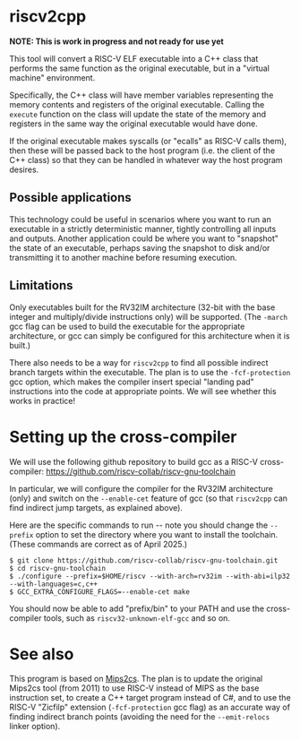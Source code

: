 # riscv2cpp

**NOTE: This is work in progress and not ready for use yet**

This tool will convert a RISC-V ELF executable into a C++ class that
performs the same function as the original executable, but in a
"virtual machine" environment.

Specifically, the C++ class will have member variables representing
the memory contents and registers of the original executable. Calling
the `execute` function on the class will update the state of the
memory and registers in the same way the original executable would
have done.

If the original executable makes syscalls (or "ecalls" as RISC-V calls
them), then these will be passed back to the host program (i.e. the
client of the C++ class) so that they can be handled in whatever way
the host program desires.

## Possible applications

This technology could be useful in scenarios where you want to run an
executable in a strictly deterministic manner, tightly controlling all
inputs and outputs. Another application could be where you want to
"snapshot" the state of an executable, perhaps saving the snapshot to
disk and/or transmitting it to another machine before resuming
execution.

## Limitations

Only executables built for the RV32IM architecture (32-bit with the
base integer and multiply/divide instructions only) will be supported.
(The `-march` gcc flag can be used to build the executable for the
appropriate architecture, or gcc can simply be configured for this
architecture when it is built.)

There also needs to be a way for `riscv2cpp` to find all possible
indirect branch targets within the executable. The plan is to use the
`-fcf-protection` gcc option, which makes the compiler insert special
"landing pad" instructions into the code at appropriate points. We
will see whether this works in practice!


# Setting up the cross-compiler

We will use the following github repository to build gcc as a RISC-V
cross-compiler: https://github.com/riscv-collab/riscv-gnu-toolchain

In particular, we will configure the compiler for the RV32IM
architecture (only) and switch on the `--enable-cet` feature of gcc
(so that `riscv2cpp` can find indirect jump targets, as explained
above).

Here are the specific commands to run -- note you should change the
`--prefix` option to set the directory where you want to install the
toolchain. (These commands are correct as of April 2025.)

```
$ git clone https://github.com/riscv-collab/riscv-gnu-toolchain.git
$ cd riscv-gnu-toolchain
$ ./configure --prefix=$HOME/riscv --with-arch=rv32im --with-abi=ilp32 --with-languages=c,c++
$ GCC_EXTRA_CONFIGURE_FLAGS=--enable-cet make
```

You should now be able to add "prefix/bin" to your PATH and use the
cross-compiler tools, such as `riscv32-unknown-elf-gcc` and so on.


# See also

This program is based on
[Mips2cs](https://github.com/sdthompson1/mips2cs). The plan is to
update the original Mips2cs tool (from 2011) to use RISC-V instead of
MIPS as the base instruction set, to create a C++ target program
instead of C#, and to use the RISC-V "Zicfilp" extension
(`-fcf-protection` gcc flag) as an accurate way of finding indirect
branch points (avoiding the need for the `--emit-relocs` linker
option).
